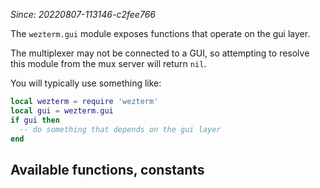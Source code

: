 *Since: 20220807-113146-c2fee766*

The `wezterm.gui` module exposes functions that operate on the gui layer.

The multiplexer may not be connected to a GUI, so attempting to resolve
this module from the mux server will return `nil`.

You will typically use something like:

```lua
local wezterm = require 'wezterm'
local gui = wezterm.gui
if gui then
  -- do something that depends on the gui layer
end
```

## Available functions, constants


